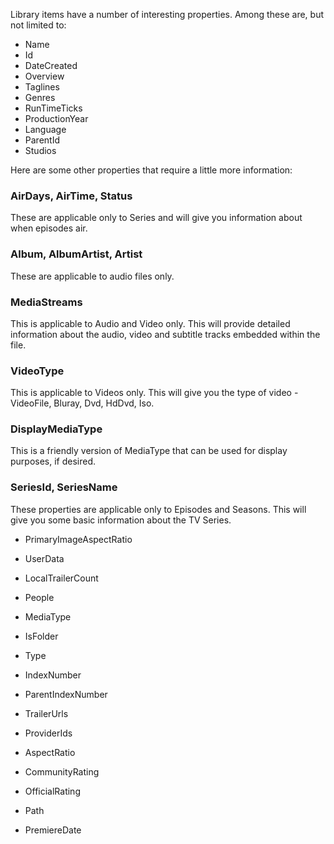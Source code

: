 Library items have a number of interesting properties. Among these are, but not limited to:

* Name
* Id
* DateCreated
* Overview
* Taglines
* Genres
* RunTimeTicks
* ProductionYear
* Language
* ParentId
* Studios

Here are some other properties that require a little more information:

### AirDays, AirTime, Status
These are applicable only to Series and will give you information about when episodes air.

### Album, AlbumArtist, Artist
These are applicable to audio files only.

### MediaStreams
This is applicable to Audio and Video only. This will provide detailed information about the audio, video and subtitle tracks embedded within the file.

### VideoType
This is applicable to Videos only. This will give you the type of video - VideoFile, Bluray, Dvd, HdDvd, Iso.

### DisplayMediaType
This is a friendly version of MediaType that can be used for display purposes, if desired.

### SeriesId, SeriesName
These properties are applicable only to Episodes and Seasons. This will give you some basic information about the TV Series.


* PrimaryImageAspectRatio
* UserData
* LocalTrailerCount
* People
* MediaType
* IsFolder
* Type
* IndexNumber
* ParentIndexNumber
* TrailerUrls
* ProviderIds
* AspectRatio
* CommunityRating



* OfficialRating
* Path
* PremiereDate 